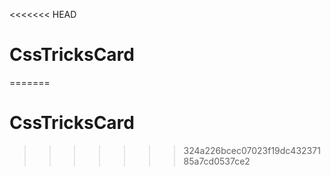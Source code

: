 <<<<<<< HEAD
# CssTricksCard
=======
# CssTricksCard
>>>>>>> 324a226bcec07023f19dc43237185a7cd0537ce2
